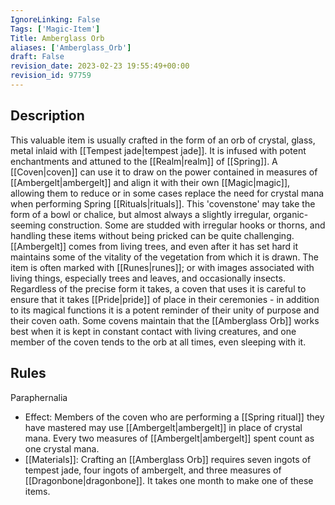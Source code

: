 ```yaml
---
IgnoreLinking: False
Tags: ['Magic-Item']
Title: Amberglass Orb
aliases: ['Amberglass_Orb']
draft: False
revision_date: 2023-02-23 19:55:49+00:00
revision_id: 97759
---
```


## Description
This valuable item is usually crafted in the form of an orb of crystal, glass, metal inlaid with [[Tempest jade|tempest jade]]. It is infused with potent enchantments and attuned to the [[Realm|realm]] of [[Spring]]. A [[Coven|coven]] can use it to draw on the power contained in measures of [[Ambergelt|ambergelt]] and align it with their own [[Magic|magic]], allowing them to reduce or in some cases replace the need for crystal mana when performing Spring [[Rituals|rituals]].
This 'covenstone' may take the form of a bowl or chalice, but almost always a slightly irregular, organic-seeming construction. Some are studded with irregular hooks or thorns, and handling these items without being pricked can be quite challenging. [[Ambergelt]] comes from living trees, and even after it has set hard it maintains some of the vitality of the vegetation from which it is drawn. The item is often marked with [[Runes|runes]]; or with images associated with living things, especially trees and leaves, and occasionally insects. Regardless of the precise form it takes, a coven that uses it is careful to ensure that it takes [[Pride|pride]] of place in their ceremonies - in addition to its magical functions it is a potent reminder of their unity of purpose and their coven oath. Some covens maintain that the [[Amberglass Orb]] works best when it is kept in constant contact with living creatures, and one member of the coven tends to the orb at all times, even sleeping with it.
## Rules
Paraphernalia
* Effect: Members of the coven who are performing a [[Spring ritual]] they have mastered may use [[Ambergelt|ambergelt]] in place of crystal mana. Every two measures of [[Ambergelt|ambergelt]] spent count as one crystal mana.
* [[Materials]]: Crafting an [[Amberglass Orb]] requires seven ingots of tempest jade, four ingots of ambergelt, and three measures of [[Dragonbone|dragonbone]]. It takes one month to make one of these items.